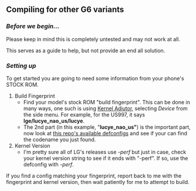 ## **Compiling for other G6 variants**

### ***Before we begin...***
Please keep in mind this is completely untested and may not work at all.

This serves as a guide to help, but not provide an end all solution.

### ***Setting up***

To get started you are going to need some information from your phone's STOCK ROM.
1. Build Fingerprint
   * Find your model's stock ROM "build fingerprint". This can be done in many ways, one such is using [Kernel Adiutor](https://play.google.com/store/apps/details?id=com.grarak.kerneladiutor), selecting *Device* from the side menu. For example, for the US997, it says **lge/lucye_nao_us/lucye**.
   * The 2nd part (in this example, "**lucye_nao_us"**) is the important part, now look at [this repo's available defconfigs](arch/arm64/configs) and see if your can find the codename you just found.
2. Kernel Version
   * I'm pretty sure all of LG's releases use *-perf* but just in case, check your kernel version string to see if it ends with "-perf". If so, use the defconfig with *-perf*.

If you find a config matching your fingerprint, report back to me with the fingerprint and kernel version, then wait patiently for me to attempt to build.
